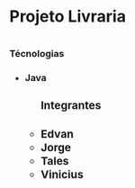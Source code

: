 <h1>Projeto Livraria<h1>

<h3> Técnologias<h3>
<ul> 
<li>Java</li>
<ul>
<h3> Integrantes<h3>
<li>Edvan</li>
<li>Jorge</li>
<li>Tales</li>
<li>Vinicius</li>
